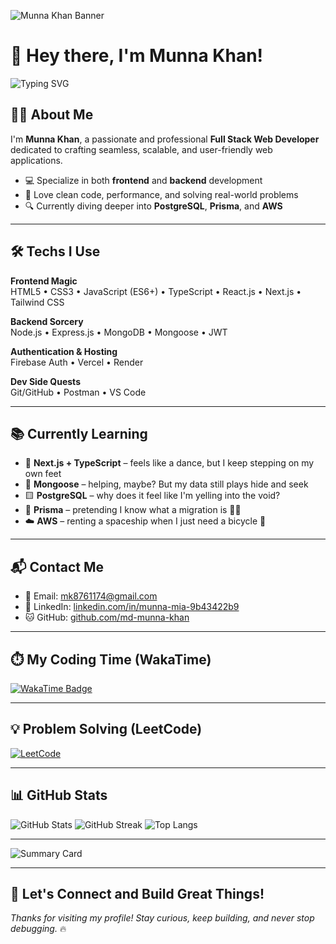 <!-- Banner -->
![Munna Khan Banner](https://i.postimg.cc/PJZ0kb93/Blue-Modern-Corporate-Staff-Profile-Linked-In-Banner.png)

# 👋 Hey there, I'm Munna Khan!

![Typing SVG](https://readme-typing-svg.herokuapp.com/?font=Poppins&size=25&duration=4000&pause=1000&color=F7F7F7&center=false&vCenter=true&width=500&lines=Full+Stack+Web+Developer;Problem+Solver;MERN+Stack+Engineer)

## 👨‍💻 About Me

I'm **Munna Khan**, a passionate and professional **Full Stack Web Developer** dedicated to crafting seamless, scalable, and user-friendly web applications.

- 💻 Specialize in both **frontend** and **backend** development  
- 🧠 Love clean code, performance, and solving real-world problems  
- 🔍 Currently diving deeper into **PostgreSQL**, **Prisma**, and **AWS**

---

## 🛠️ Techs I Use

**Frontend Magic**  
HTML5 • CSS3 • JavaScript (ES6+) • TypeScript • React.js • Next.js • Tailwind CSS

**Backend Sorcery**  
Node.js • Express.js • MongoDB • Mongoose • JWT

**Authentication & Hosting**  
Firebase Auth • Vercel • Render

**Dev Side Quests**  
Git/GitHub • Postman • VS Code

---

## 📚 Currently Learning

- 🔷 **Next.js + TypeScript** – feels like a dance, but I keep stepping on my own feet  
- 🧩 **Mongoose** – helping, maybe? But my data still plays hide and seek  
- 🟨 **PostgreSQL** – why does it feel like I'm yelling into the void?  
- 🔌 **Prisma** – pretending I know what a migration is 🤷‍♂️  
- ☁️ **AWS** – renting a spaceship when I just need a bicycle 🚀

---

## 📬 Contact Me

- 📧 Email: [mk8761174@gmail.com](mailto:mk8761174@gmail.com)  
- 💼 LinkedIn: [linkedin.com/in/munna-mia-9b43422b9](https://www.linkedin.com/in/munna-mia-9b43422b9)  
- 🐱 GitHub: [github.com/md-munna-khan](https://github.com/md-munna-khan)

---

## ⏱️ My Coding Time (WakaTime)

[![WakaTime Badge](https://wakatime.com/badge/user/fd3ed0ab-2043-4f22-bc0d-b5136d6031bf.svg)](https://wakatime.com/@fd3ed0ab-2043-4f22-bc0d-b5136d6031bf)

---

## 💡 Problem Solving (LeetCode)

[![LeetCode](https://img.shields.io/badge/LeetCode-FFA116?style=for-the-badge&logo=leetcode&logoColor=black)](https://leetcode.com/u/MdMunna12/)

---

## 📊 GitHub Stats

![GitHub Stats](https://github-readme-stats.vercel.app/api?username=md-munna-khan&show_icons=true&theme=radical&hide_border=true)
![GitHub Streak](https://github-readme-streak-stats.herokuapp.com/?user=md-munna-khan&theme=radical&hide_border=true)
![Top Langs](https://github-readme-stats.vercel.app/api/top-langs/?username=md-munna-khan&layout=compact&theme=radical&hide_border=true)

---

![Summary Card](http://github-profile-summary-cards.vercel.app/api/cards/profile-details?username=md-munna-khan&theme=github_dark)

---

## 🚀 Let's Connect and Build Great Things!

_Thanks for visiting my profile! Stay curious, keep building, and never stop debugging._ 🔥
